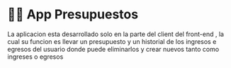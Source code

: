 <h1>🧑‍🚀​ App Presupuestos</h1>
<p>La aplicacion esta desarrollado solo en la parte del client del front-end , la cual su funcion es llevar un presupuesto y un historial de los ingresos
e egresos del usuario donde puede eliminarlos y crear nuevos tanto como ingreses o egresos </p>
